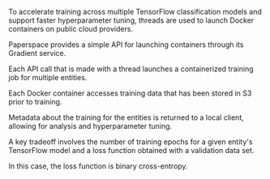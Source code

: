 To accelerate training across multiple TensorFlow classification models and support faster hyperparameter tuning, threads are used to launch Docker containers on public cloud providers.

Paperspace provides a simple API for launching containers through its Gradient service.

Each API call that is made with a thread launches a containerized training job for multiple entities.

Each Docker container accesses training data that has been stored in S3 prior to training.

Metadata about the training for the entities is returned to a local client, allowing for analysis and hyperparameter tuning.

A key tradeoff involves the number of training epochs for a given entity's TensorFlow model and a loss function obtained with a validation data set.

In this case, the loss function is binary cross-entropy.
